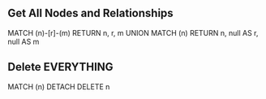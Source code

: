 ## Get All Nodes and Relationships
MATCH (n)-[r]-(m)
RETURN n, r, m
UNION
MATCH (n)
RETURN n, null AS r, null AS m

## Delete EVERYTHING
MATCH (n) DETACH DELETE n

